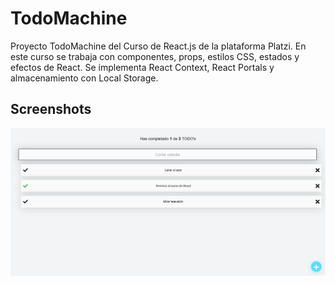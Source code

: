 
# TodoMachine

Proyecto TodoMachine del Curso de React.js de la plataforma Platzi.
En este curso se trabaja con componentes, props, estilos CSS, estados y efectos de React. 
Se implementa React Context, React Portals y almacenamiento con Local Storage.


## Screenshots

![App Screenshot](./img/screen.png)


